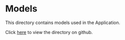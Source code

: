 # Models

This directory contains models used in the Application.

Click [here][githublink] to view the directory on github.

[githublink]: https://github.com/Azure/LearnAI-Bootcamp/tree/master/lab02.2-building_bots/resources/code/Models